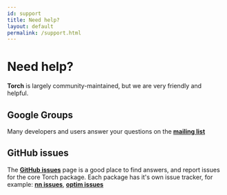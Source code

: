 ```yaml
---
id: support
title: Need help?
layout: default
permalink: /support.html
---
```


# Need help?

**Torch** is largely community-maintained, but we are very friendly and helpful.

## Google Groups

Many developers and users answer your questions on the **[mailing list](https://groups.google.com/forum/embed/?place=forum%2Ftorch7#!forum/torch7)**

## GitHub issues

The **[GitHub issues](https://github.com/torch/torch7/issues)** page is a good place to find answers, and report issues for the core Torch package.
Each package has it's own issue tracker, for example: **[nn issues](https://github.com/torch/nn/issues)**, **[optim issues](https://github.com/torch/optim/issues)**

